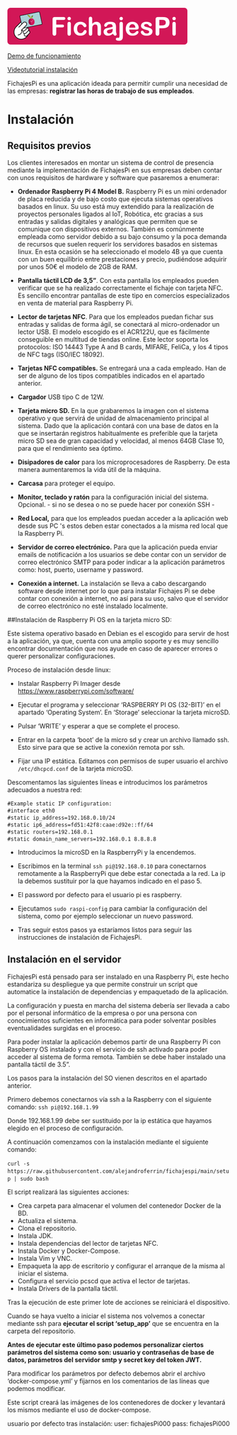 ![logo](resources/fichajesPi.png  "logo")


[Demo de funcionamiento](https://youtu.be/SXFIXl85gbs) 

[Videotutorial instalación](https://youtu.be/58yBoo8ru_I) 

FichajesPi es una aplicación ideada para permitir cumplir una necesidad de las empresas: __registrar las horas de trabajo de sus empleados__.



# Instalación

## Requisitos previos

Los clientes interesados en montar un sistema de control de presencia mediante la implementación de FichajesPi en sus empresas deben contar con unos requisitos de hardware y software que pasaremos a enumerar:

- __Ordenador Raspberry Pi 4 Model B.__ Raspberry Pi es un mini ordenador de placa reducida y de bajo costo que ejecuta sistemas operativos basados en linux. Su uso está muy extendido para la realización de proyectos personales ligados al IoT, Robótica, etc gracias a sus entradas y salidas digitales y analógicas que permiten que se comunique con dispositivos externos.
También es comúnmente empleada como servidor debido a su bajo consumo y la poca demanda de recursos que suelen requerir los servidores basados en sistemas linux.
En esta ocasión se ha seleccionado el modelo 4B ya que cuenta con un buen equilibrio entre prestaciones y precio, pudiéndose adquirir por unos 50€ el modelo de 2GB de RAM.

- __Pantalla táctil LCD de 3,5”__. Con esta pantalla los empleados pueden verificar que se ha realizado correctamente el fichaje con tarjeta NFC. Es sencillo encontrar pantallas de este tipo en comercios especializados en venta de material para Raspberry 
Pi.

- __Lector de tarjetas NFC__. Para que los empleados puedan fichar sus entradas y salidas de forma ágil, se conectará al micro-ordenador un lector USB. El modelo escogido es el ACR122U, que es fácilmente conseguible en multitud de tiendas online.
Este lector soporta los protocolos: ISO 14443 Type A and B cards, MIFARE, FeliCa, y los 4 tipos de NFC tags (ISO/IEC 18092).

- __Tarjetas NFC compatibles.__ Se entregará una a cada empleado. Han de ser de alguno de los tipos compatibles indicados en el apartado anterior.

- __Cargador__ USB tipo C de 12W.

- __Tarjeta micro SD.__ En la que grabaremos la imagen con el sistema operativo y que servirá de unidad de almacenamiento principal al sistema. Dado que la aplicación contará con una base de datos en la que se insertarán registros habitualmente es preferible que la tarjeta micro SD sea de gran capacidad y velocidad, al menos 64GB Clase 10, para que el rendimiento sea óptimo.

- __Disipadores de calor__ para los microprocesadores de Raspberry. De esta manera aumentaremos la vida útil de la máquina.

- __Carcasa__ para proteger el equipo.

- __Monitor, teclado y ratón__ para la configuración inicial del sistema. Opcional. - si no se desea o no se puede hacer por conexión SSH -

- __Red Local,__ para que los empleados puedan acceder a la aplicación web desde sus PC 's estos deben estar conectados a la misma red local que la Raspberry Pi.

- __Servidor de correo electrónico.__ Para que la aplicación pueda enviar emails de notificación a los usuarios se debe contar con un servidor de correo electrónico SMTP para poder indicar a la aplicación parámetros como: host, puerto, username y password.

- __Conexión a internet.__ La instalación se lleva a cabo descargando software desde internet por lo que para instalar Fichajes Pi se debe contar con conexión a internet, no así para su uso,  salvo que el servidor de correo electrónico no esté instalado localmente.

##Instalación de Raspberry Pi OS en la tarjeta micro SD:

Este sistema operativo basado en Debian es el escogido para servir de host a la aplicación, ya que, cuenta con una amplio soporte y es muy sencillo encontrar documentación que nos ayude en caso de aparecer errores o querer personalizar configuraciones.

Proceso de instalación desde linux:

- Instalar Raspberry Pi Imager desde https://www.raspberrypi.com/software/

- Ejecutar el programa y seleccionar ‘RASPBERRY PI OS (32-BIT)’ en el apartado ‘Operating System’. En ‘Storage’ seleccionar la tarjeta microSD.

- Pulsar ‘WRITE’ y esperar a que se complete el proceso.

- Entrar en la carpeta ‘boot’ de la micro sd y crear un archivo llamado ssh. Esto sirve para que se active la conexión remota por ssh.

- Fijar una IP estática. Editamos con permisos de super usuario el archivo `/etc/dhcpcd.conf` de la tarjeta microSD.

Descomentamos las siguientes líneas e introducimos los parámetros adecuados a nuestra red:

```
#Example static IP configuration:
#interface eth0
#static ip_address=192.168.0.10/24
#static ip6_address=fd51:42f8:caae:d92e::ff/64
#static routers=192.168.0.1
#static domain_name_servers=192.168.0.1 8.8.8.8
```

- Introducimos la microSD en la RaspberryPi y la encendemos.

- Escribimos en la terminal `ssh pi@192.168.0.10` para conectarnos remotamente a la RaspberryPi que debe estar conectada a la red. La ip la debemos sustituir por la que hayamos indicado en el paso 5.

- El password por defecto para el usuario pi es raspberry.

- Ejecutamos `sudo raspi-config` para cambiar la configuración del sistema, como por ejemplo seleccionar un nuevo password.

- Tras seguir estos pasos ya estaríamos listos para seguir las instrucciones de instalación de FichajesPi.

## Instalación en el servidor

FichajesPi está pensado para ser instalado en una Raspberry Pi, este hecho estandariza su despliegue ya que permite construir un script que automatice la instalación de dependencias y empaquetado de la aplicación.

La configuración y puesta en marcha del sistema debería ser llevada a cabo por el personal informático de la empresa o por una persona con conocimientos suficientes en informática para poder solventar posibles eventualidades surgidas en el proceso.

Para poder instalar la aplicación debemos partir de una Raspberry Pi con Raspberry OS instalado y con el servicio de ssh activado para poder acceder al sistema de forma remota. También se debe haber instalado una pantalla táctil de 3.5”.

Los pasos para la instalación del SO vienen descritos en el apartado anterior.

Primero debemos conectarnos vía ssh a la Raspberry con el siguiente comando:
`ssh pi@192.168.1.99`

Donde 192.168.1.99 debe ser sustituido por la ip estática que hayamos elegido en el proceso de configuración.

A continuación comenzamos con la instalación mediante el siguiente comando:

`curl -s https://raw.githubusercontent.com/alejandroferrin/fichajespi/main/setup | sudo bash`

El script realizará las siguientes acciones:

- Crea carpeta para almacenar el volumen del contenedor Docker de la BD.
- Actualiza el sistema.
- Clona el repositorio.
- Instala JDK.
- Instala dependencias del lector de tarjetas NFC.
- Instala Docker y Docker-Compose.
- Instala Vim y VNC.
- Empaqueta la app de escritorio y configurar el arranque de la misma al iniciar el sistema.
- Configura el servicio pcscd que activa el lector de tarjetas.
- Instala Drivers de la pantalla táctil.

Tras la ejecución de este primer lote de acciones se reiniciará el dispositivo.

Cuando se haya vuelto a iniciar el sistema nos volvemos a conectar mediante ssh para __ejecutar el script ‘setup_app’__ que se encuentra en la carpeta del repositorio.

__Antes de ejecutar este último paso podemos personalizar ciertos parámetros del sistema como son: usuario y contraseñas de base de datos, parámetros del servidor smtp y secret key del token JWT.__

Para modificar los parámetros por defecto debemos abrir el archivo ‘docker-compose.yml’ y fijarnos en los comentarios de las líneas que podemos modificar.

Este script creará las imágenes de los contenedores de docker y levantará los mismos mediante el uso de docker-compose.


usuario por defecto tras instalación:
user: fichajesPi000
pass: fichajesPi000


















